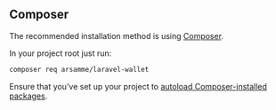 ## Composer

The recommended installation method is using [Composer](https://getcomposer.org/).

In your project root just run:

```bash
composer req arsamme/laravel-wallet
```

Ensure that you’ve set up your project to [autoload Composer-installed packages](https://getcomposer.org/doc/01-basic-usage.md#autoloading).
